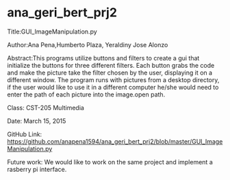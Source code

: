 # ana_geri_bert_prj2
Title:GUI_ImageManipulation.py

Author:Ana Pena,Humberto Plaza, Yeraldiny Jose Alonzo

Abstract:This programs utilize buttons and filters to create a gui that initialize the buttons for three different filters.
         Each button grabs the code and make the picture take the filter chosen by the user,
         displaying it on a different window. The program runs with pictures from a desktop directory, if the user would like to use it 
         in a different computer he/she would need to enter the path of each picture into the image.open path.
         
Class: CST-205 Multimedia

Date: March 15, 2015

GitHub Link: https://github.com/anapena1594/ana_geri_bert_prj2/blob/master/GUI_ImageManipulation.py  

Future work: We would like to work on the same project and implement a rasberry pi interface.
